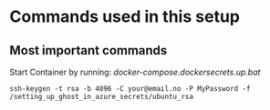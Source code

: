 # Commands used in this setup

## Most important commands

Start Container by running: *docker-compose.dockersecrets.up.bat*

```shell
ssh-keygen -t rsa -b 4096 -C your@email.no -P MyPassword -f /setting_up_ghost_in_azure_secrets/ubuntu_rsa
```